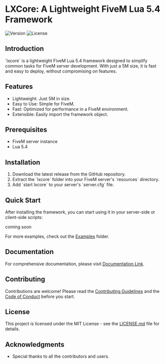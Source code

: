 # LXCore: A Lightweight FiveM Lua 5.4 Framework

![Version](https://img.shields.io/badge/version-1.0.0-blue)
![License](https://img.shields.io/badge/license-MIT-green)


## Introduction

\`lxcore\` is a lightweight FiveM Lua 5.4 framework designed to simplify common tasks for FiveM server development. With just a 5M size, it is fast and easy to deploy, without compromising on features.

## Features

- Lightweight: Just 5M in size.
- Easy to Use: Simple for FiveM.
- Fast: Optimized for performance in a FiveM environment.
- Extensible: Easily import the framework object.

## Prerequisites

- FiveM server instance
- Lua 5.4

## Installation

1. Download the latest release from the GitHub repository.
2. Extract the \`lxcore\` folder into your FiveM server's \`resources\` directory.
3. Add \`start lxcore\` to your server's \`server.cfg\` file.

## Quick Start

After installing the framework, you can start using it in your server-side or client-side scripts:

coming soon


For more examples, check out the [Examples](./examples/) folder.

## Documentation

For comprehensive documentation, please visit [Documentation Link](#).

## Contributing

Contributions are welcome! Please read the [Contributing Guidelines](CONTRIBUTING.md) and the [Code of Conduct](CODE_OF_CONDUCT.md) before you start.

## License

This project is licensed under the MIT License - see the [LICENSE.md](LICENSE.md) file for details.

## Acknowledgments

- Special thanks to all the contributors and users.
